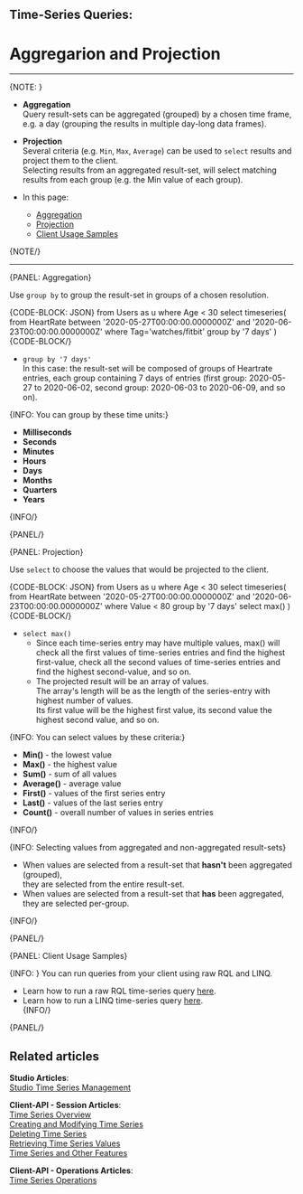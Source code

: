 ﻿## Time-Series Queries:
# Aggregarion and Projection

---

{NOTE: }

* **Aggregation**  
  Query result-sets can be aggregated (grouped) by a chosen time frame, 
  e.g. a day (grouping the results in multiple day-long data frames).  

* **Projection**  
  Several criteria (e.g. `Min`, `Max`, `Average`) can be used to 
  `select` results and project them to the client.  
  Selecting results from an aggregated result-set, will select 
  matching results from each group (e.g. the Min value of each group).  
    
* In this page:  
  * [Aggregation](../../../)  
  * [Projection](../../../)  
  * [Client Usage Samples](../../../)  

{NOTE/}

---

{PANEL: Aggregation}

Use `group by` to group the result-set in groups of a chosen resolution.  

{CODE-BLOCK: JSON}
from Users as u where Age < 30
select timeseries(
    from HeartRate 
       between '2020-05-27T00:00:00.0000000Z' 
            and '2020-06-23T00:00:00.0000000Z'
       where Tag='watches/fitbit'
       group by '7 days'
)
{CODE-BLOCK/}

* `group by '7 days'`  
  In this case: the result-set will be composed of groups of Heartrate entries, 
  each group containing 7 days of entries (first group: 2020-05-27 to 
  2020-06-02, second group: 2020-06-03 to 2020-06-09, and so on).  

{INFO: You can group by these time units:}  

* **Milliseconds**  
* **Seconds**  
* **Minutes**  
* **Hours**  
* **Days**  
* **Months**  
* **Quarters**  
* **Years**  

{INFO/}

{PANEL/}

{PANEL: Projection}

Use `select` to choose the values that would be projected to the client.  

{CODE-BLOCK: JSON}
from Users as u where Age < 30
select timeseries(
    from HeartRate 
       between '2020-05-27T00:00:00.0000000Z' 
            and '2020-06-23T00:00:00.0000000Z'
       where Value < 80
       group by '7 days'
       select max()
)
{CODE-BLOCK/}

* `select max()`  
   * Since each time-series entry may have multiple values, 
     max() will check all the first values of time-series entries and 
     find the highest first-value, check all the second values of time-series 
     entries and find the highest second-value, and so on.  
   * The projected result will be an array of values.  
     The array's length will be as the length of the series-entry with highest 
     number of values.  
     Its first value will be the highest first value, its second value 
     the highest second value, and so on.  

{INFO: You can select values by these criteria:}

* **Min()** - the lowest value  
* **Max()** - the highest value  
* **Sum()** - sum of all values  
* **Average()** - average value  
* **First()** - values of the first series entry  
* **Last()** - values of the last series entry  
* **Count()** - overall number of values in series entries  

{INFO/}

{INFO: Selecting values from aggregated and non-aggregated result-sets}

* When values are selected from a result-set that **hasn't** been aggregated (grouped),  
  they are selected from the entire result-set.  
* When values are selected from a result-set that **has** been aggregated,  
  they are selected per-group.  

{INFO/}

{PANEL/}

{PANEL: Client Usage Samples}

{INFO: }
You can run queries from your client using raw RQL and LINQ.  
* Learn how to run a raw RQL time-series query [here](../../../document-extensions/timeseries/client-api/session-methods/query-time-series/raw-rql-queries).  
* Learn how to run a LINQ time-series query [here](../../../document-extensions/timeseries/client-api/session-methods/query-time-series/linq-queries).  
{INFO/}

{PANEL/}

## Related articles
**Studio Articles**:  
[Studio Time Series Management]()  

**Client-API - Session Articles**:  
[Time Series Overview]()  
[Creating and Modifying Time Series]()  
[Deleting Time Series]()  
[Retrieving Time Series Values]()  
[Time Series and Other Features]()  

**Client-API - Operations Articles**:  
[Time Series Operations]()  
